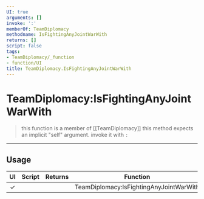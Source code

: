 ```yaml
---
UI: true
arguments: []
invoke: ':'
memberOf: TeamDiplomacy
methodname: IsFightingAnyJointWarWith
returns: []
script: false
tags:
- TeamDiplomacy/_function
- function/UI
title: TeamDiplomacy.IsFightingAnyJointWarWith
---
```

# TeamDiplomacy:IsFightingAnyJointWarWith
> this function is a member of [[TeamDiplomacy]]
> this method expects an implicit "self" argument. invoke it with `:`
-----
## Usage
|  UI | Script | Returns | Function | Arguments |
|:---:|:------:|-------:|:--------:|:---------|
|✓| ||TeamDiplomacy:IsFightingAnyJointWarWith||
